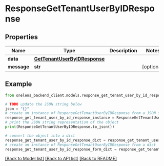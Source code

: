 # ResponseGetTenantUserByIDResponse


## Properties

Name | Type | Description | Notes
------------ | ------------- | ------------- | -------------
**data** | [**GetTenantUserByIDResponse**](GetTenantUserByIDResponse.md) |  | 
**message** | **str** |  | [optional] 

## Example

```python
from onelens_backend_client.models.response_get_tenant_user_by_id_response import ResponseGetTenantUserByIDResponse

# TODO update the JSON string below
json = "{}"
# create an instance of ResponseGetTenantUserByIDResponse from a JSON string
response_get_tenant_user_by_id_response_instance = ResponseGetTenantUserByIDResponse.from_json(json)
# print the JSON string representation of the object
print(ResponseGetTenantUserByIDResponse.to_json())

# convert the object into a dict
response_get_tenant_user_by_id_response_dict = response_get_tenant_user_by_id_response_instance.to_dict()
# create an instance of ResponseGetTenantUserByIDResponse from a dict
response_get_tenant_user_by_id_response_form_dict = response_get_tenant_user_by_id_response.from_dict(response_get_tenant_user_by_id_response_dict)
```
[[Back to Model list]](../README.md#documentation-for-models) [[Back to API list]](../README.md#documentation-for-api-endpoints) [[Back to README]](../README.md)



